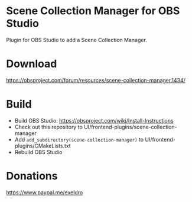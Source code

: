 # Scene Collection Manager for OBS Studio

Plugin for OBS Studio to add a Scene Collection Manager.

# Download
https://obsproject.com/forum/resources/scene-collection-manager.1434/

# Build
- Build OBS Studio: https://obsproject.com/wiki/Install-Instructions
- Check out this repository to UI/frontend-plugins/scene-collection-manager
- Add `add_subdirectory(scene-collection-manager)` to UI/frontend-plugins/CMakeLists.txt
- Rebuild OBS Studio

# Donations
https://www.paypal.me/exeldro
